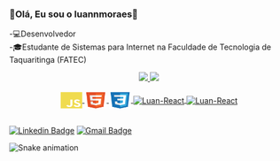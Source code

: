 
### 💎Olá, Eu sou o luannmoraes👋

-💻Desenvolvedor 
<br> 
-🎓Estudante de Sistemas para Internet na Faculdade de Tecnologia de Taquaritinga (FATEC)


<div align="center">
  <a href="https://github.com/luannmoraess">
  <img height="180em" src="https://github-readme-stats.vercel.app/api?username=luannmoraess&show_icons=true&theme=algolia&include_all_commits=true&count_private=true"/>
  <img height="150em" src="https://github-readme-stats.vercel.app/api/top-langs/?username=luannmoraess&layout=compact&langs_count=7&theme=algolia"/>
</div>

<div style="display: inline_block" align="center"><br>
  <img align="center" alt="Luan-Js" height="30" width="40" src="https://raw.githubusercontent.com/devicons/devicon/master/icons/javascript/javascript-plain.svg">
 <img align="center" alt="Luan-HTML" height="30" width="40" src="https://raw.githubusercontent.com/devicons/devicon/master/icons/html5/html5-original.svg">
  <img align="center" alt="Luan-CSS" height="30" width="40" src="https://raw.githubusercontent.com/devicons/devicon/master/icons/css3/css3-original.svg">
 <img align="center" alt="Luan-React" height="30" width="40" src="https://cdn.jsdelivr.net/gh/devicons/devicon/icons/react/react-original.svg" />
 <img align="center" alt="Luan-React" height="30" width="40" src="https://cdn.jsdelivr.net/gh/devicons/devicon/icons/adonisjs/adonisjs-original.svg" />
 



  

 
 <div align="left">   
  <br>
 
  [![Linkedin Badge](https://img.shields.io/badge/LinkedIn-0077B5?style=for-the-badge&logo=linkedin&logoColor=white)](https://www.linkedin.com/in/luan-moraes-27a2971b4/) 
[![Gmail Badge ](https://img.shields.io/badge/Gmail-D14836?style=for-the-badge&logo=gmail&logoColor=white)](mailto:luanmoraes10_@hotmail.com)
 
![Snake animation](https://github.com/luannmoraess/luannmoraess/blob/output/github-contribution-grid-snake.svg)  
  
 </div>
</div>





